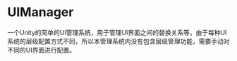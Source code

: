 # UIManager
一个Unity的简单的UI管理系统，用于管理UI界面之间的替换关系等，由于每种UI系统的层级配置方式不同，所以本管理系统内没有包含层级管理功能，需要手动对不同的UI界面进行配置。
